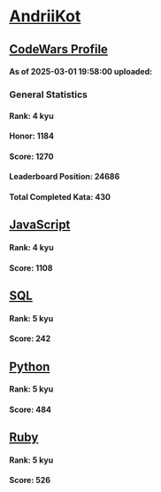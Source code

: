 # [AndriiKot](https://www.codewars.com/users/AndriiKot)

## [CodeWars Profile](https://www.codewars.com/users/AndriiKot)

#### As of 2025-03-01 19:58:00 uploaded:

### General Statistics

#### Rank: 4 kyu

#### Honor: 1184

#### Score: 1270

#### Leaderboard Position: 24686

#### Total Completed Kata: 430



## [JavaScript](https://github.com/AndriiKot/JavaScript__CodeWars)

#### Rank: 4 kyu

#### Score: 1108


## [SQL](https://github.com/AndriiKot/SQL__CodeWars)

#### Rank: 5 kyu

#### Score: 242


## [Python](https://github.com/AndriiKot/Python__CodeWars)

#### Rank: 5 kyu

#### Score: 484


## [Ruby](https://github.com/AndriiKot/Ruby__CodeWars)

#### Rank: 5 kyu

#### Score: 526

